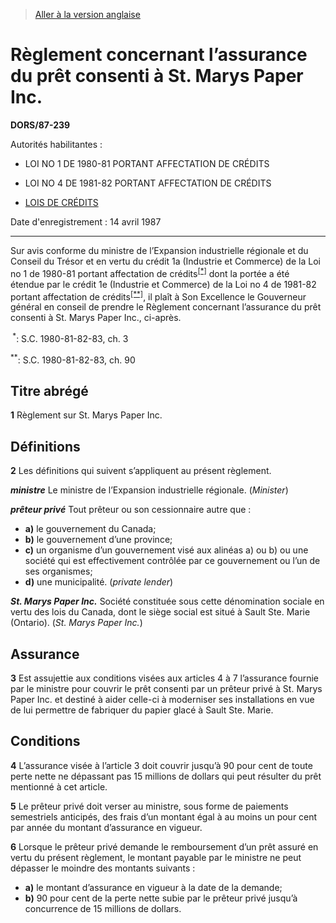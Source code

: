 > [Aller à la version anglaise](/en/Regulations/Statutory%20Orders%20and%20Regulations/87/239.md)

# Règlement concernant l’assurance du prêt consenti à St. Marys Paper Inc.

**DORS/87-239**

Autorités habilitantes : 
- LOI NO 1 DE 1980-81 PORTANT AFFECTATION DE CRÉDITS

- LOI NO 4 DE 1981-82 PORTANT AFFECTATION DE CRÉDITS

- [LOIS DE CRÉDITS](/fr/Lois/Lois%20révisées%20du%20Canada/Z/Z-01.md)

Date d'enregistrement : 14 avril 1987

----------

Sur avis conforme du ministre de l’Expansion industrielle régionale et du Conseil du Trésor et en vertu du crédit 1a (Industrie et Commerce) de la Loi no 1 de 1980-81 portant affectation de crédits<sup><a href='#footnote1star_f'>[*]</a></sup> dont la portée a été étendue par le crédit 1e (Industrie et Commerce) de la Loi no 4 de 1981-82 portant affectation de crédits<sup><a href='#footnote2star_f'>[**]</a></sup>, il plaît à Son Excellence le Gouverneur général en conseil de prendre le Règlement concernant l’assurance du prêt consenti à St. Marys Paper Inc., ci-après.

<a name='footnote1star_f'><sup> *</sup></a>: S.C. 1980-81-82-83, ch. 3<br />

<a name='footnote2star_f'><sup>**</sup></a>: S.C. 1980-81-82-83, ch. 90<br />




## Titre abrégé


**1** Règlement sur St. Marys Paper Inc.




## Définitions


**2** Les définitions qui suivent s’appliquent au présent règlement.

***ministre*** Le ministre de l’Expansion industrielle régionale. (*Minister*)

***prêteur privé*** Tout prêteur ou son cessionnaire autre que :
- **a)** le gouvernement du Canada;
- **b)** le gouvernement d’une province;
- **c)** un organisme d’un gouvernement visé aux alinéas a) ou b) ou une société qui est effectivement contrôlée par ce gouvernement ou l’un de ses organismes;
- **d)** une municipalité. (*private lender*)

***St. Marys Paper Inc.*** Société constituée sous cette dénomination sociale en vertu des lois du Canada, dont le siège social est situé à Sault Ste. Marie (Ontario). (*St. Marys Paper Inc.*)




## Assurance


**3** Est assujettie aux conditions visées aux articles 4 à 7 l’assurance fournie par le ministre pour couvrir le prêt consenti par un prêteur privé à St. Marys Paper Inc. et destiné à aider celle-ci à moderniser ses installations en vue de lui permettre de fabriquer du papier glacé à Sault Ste. Marie.




## Conditions


**4** L’assurance visée à l’article 3 doit couvrir jusqu’à 90 pour cent de toute perte nette ne dépassant pas 15 millions de dollars qui peut résulter du prêt mentionné à cet article.



**5** Le prêteur privé doit verser au ministre, sous forme de paiements semestriels anticipés, des frais d’un montant égal à au moins un pour cent par année du montant d’assurance en vigueur.



**6** Lorsque le prêteur privé demande le remboursement d’un prêt assuré en vertu du présent règlement, le montant payable par le ministre ne peut dépasser le moindre des montants suivants :
- **a)** le montant d’assurance en vigueur à la date de la demande;
- **b)** 90 pour cent de la perte nette subie par le prêteur privé jusqu’à concurrence de 15 millions de dollars.


